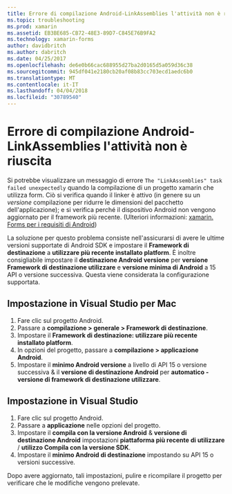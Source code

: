 ```yaml
---
title: Errore di compilazione Android-LinkAssemblies l'attività non è riuscita
ms.topic: troubleshooting
ms.prod: xamarin
ms.assetid: EB3BE685-CB72-48E3-89D7-C845E76B9FA2
ms.technology: xamarin-forms
author: davidbritch
ms.author: dabritch
ms.date: 04/25/2017
ms.openlocfilehash: de6e0b66cac688955d27ba2d0165d5a059d36c38
ms.sourcegitcommit: 945df041e2180cb20af08b83cc703ecd1aedc6b0
ms.translationtype: MT
ms.contentlocale: it-IT
ms.lasthandoff: 04/04/2018
ms.locfileid: "30789540"
---
```

# <a name="android-build-error--the-linkassemblies-task-failed-unexpectedly"></a>Errore di compilazione Android-LinkAssemblies l'attività non è riuscita

Si potrebbe visualizzare un messaggio di errore `The "LinkAssemblies" task failed unexpectedly` quando la compilazione di un progetto xamarin che utilizza form. Ciò si verifica quando il linker è attivo (in genere su un *versione* compilazione per ridurre le dimensioni del pacchetto dell'applicazione); e si verifica perché il dispositivo Android non vengono aggiornato per il framework più recente. (Ulteriori informazioni: [xamarin. Forms per i requisiti di Android](~/xamarin-forms/get-started/installation.md#android))

La soluzione per questo problema consiste nell'assicurarsi di avere le ultime versioni supportate di Android SDK e impostare il **Framework di destinazione** a **utilizzare più recente installato platform**. È inoltre consigliabile impostare il **destinazione Android versione** per **versione Framework di destinazione utilizzare** e **versione minima di Android** a 15 API o versione successiva. Questa viene considerata la configurazione supportata.

## <a name="setting-in-visual-studio-for-mac"></a>Impostazione in Visual Studio per Mac

1.  Fare clic sul progetto Android.
2.  Passare a **compilazione > generale > Framework di destinazione**.
3.  Impostare il **Framework di destinazione: utilizzare più recente installato platform**.
4.  In opzioni del progetto, passare a **compilazione > applicazione Android**.
5.  Impostare il **minimo Android versione** a livello di API 15 o versione successiva & il **versione di destinazione Android** per **automatico - versione di framework di destinazione utilizzare**.

## <a name="setting-in-visual-studio"></a>Impostazione in Visual Studio

1.  Fare clic sul progetto Android.
2.  Passare a **applicazione** nelle opzioni del progetto.
3.  Impostare il **compila con la versione Android** & **versione di destinazione Android** impostazioni **piattaforma più recente di utilizzare** / **utilizzo Compila con la versione SDK**.
4.  Impostare il **minimo Android di destinazione** impostando su API 15 o versioni successive.

Dopo avere aggiornato, tali impostazioni, pulire e ricompilare il progetto per verificare che le modifiche vengono prelevate.
